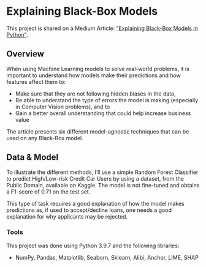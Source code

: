 # Explaining Black-Box Models
This project is shared on a Medium Article: ["Explaining Black-Box Models in Python"](https://medium.com/@pcmaldonado/simple-guide-to-interpreting-black-box-models-in-python-5c8bb3b5fcae).

## Overview
When using Machine Learning models to solve real-world problems, it is important to understand how models make their predictions and how features affect them to:
* Make sure that they are not following hidden biases in the data,
* Be able to understand the type of errors the model is making (especially in Computer Vision problems), and to
* Gain a better overall understanding that could help increase business value

The article presents six different model-agnostic techniques that can be used on any Black-Box model.

## Data & Model
To illustrate the different methods, I’ll use a simple Random Forest Classifier to predict High/Low-risk Credit Car Users by using a dataset, from the Public Domain, available on Kaggle. The model is not fine-tuned and obtains a F1-score of 0.71 on the test set.

This type of task requires a good explanation of how the model makes predictions as, if used to accept/decline loans, one needs a good explanation for why applicants may be rejected.

### Tools
This project was done using Python 3.9.7 and the following libraries:
* NumPy, Pandas, Matplotlib, Seaborn, Sklearn, Alibi, Anchor, LIME, SHAP